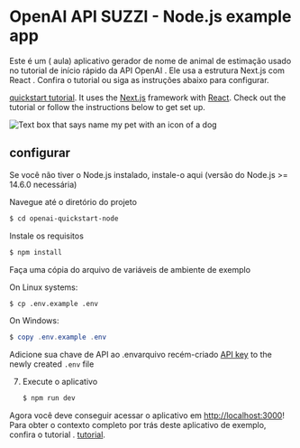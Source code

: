 # OpenAI API SUZZI  - Node.js example app

Este é um ( aula) aplicativo gerador de nome de animal de estimação usado no tutorial de início rápido da API OpenAI . 
Ele usa a estrutura Next.js com React . 
Confira o tutorial ou siga as instruções abaixo para configurar.



[quickstart tutorial](https://platform.openai.com/docs/quickstart). It uses the [Next.js](https://nextjs.org/) framework with [React](https://reactjs.org/). Check out the tutorial or follow the instructions below to get set up.

![Text box that says name my pet with an icon of a dog](https://user-images.githubusercontent.com/10623307/213887080-b2bc4645-7fdb-4dbd-ae42-efce00d0dc29.png)


## configurar 

Se você não tiver o Node.js instalado, instale-o aqui (versão do Node.js >= 14.6.0 necessária)


Navegue até o diretório do projeto

   ```bash
   $ cd openai-quickstart-node
   ```

Instale os requisitos

   ```bash
   $ npm install
   ```

Faça uma cópia do arquivo de variáveis ​​de ambiente de exemplo

   On Linux systems: 
   ```bash
   $ cp .env.example .env
   ```
   On Windows:
   ```powershell
   $ copy .env.example .env
   ```
Adicione sua chave de API ao .envarquivo recém-criado [API key](https://platform.openai.com/account/api-keys) to the newly created `.env` file

7. Execute o aplicativo

   ```bash
   $ npm run dev
   ```

Agora você deve conseguir acessar o aplicativo em [http://localhost:3000](http://localhost:3000)! Para obter o contexto completo por trás deste aplicativo de exemplo, confira o tutorial .  [tutorial](https://platform.openai.com/docs/quickstart).
